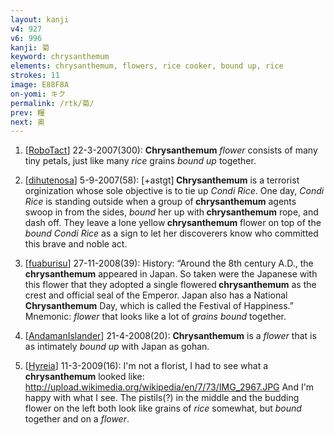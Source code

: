 ```yaml
---
layout: kanji
v4: 927
v6: 996
kanji: 菊
keyword: chrysanthemum
elements: chrysanthemum, flowers, rice cooker, bound up, rice
strokes: 11
image: E88F8A
on-yomi: キク
permalink: /rtk/菊/
prev: 糧
next: 奥
---
```


1) [<a href="http://kanji.koohii.com/profile/RoboTact">RoboTact</a>] 22-3-2007(300): <strong>Chrysanthemum</strong> <em>flower</em> consists of many tiny petals, just like many <em>rice</em> grains <em>bound up</em> together.

2) [<a href="http://kanji.koohii.com/profile/dihutenosa">dihutenosa</a>] 5-9-2007(58): [+astgt]<strong> Chrysanthemum</strong> is a terrorist orginization whose sole objective is to tie up <em>Condi Rice</em>. One day, <em>Condi Rice</em> is standing outside when a group of<strong> chrysanthemum</strong> agents swoop in from the sides, <em>bound</em> her up with<strong> chrysanthemum</strong> rope, and dash off. They leave a lone yellow<strong> chrysanthemum</strong> flower on top of the <em>bound</em> <em>Condi Rice</em> as a sign to let her discoverers know who committed this brave and noble act.

3) [<a href="http://kanji.koohii.com/profile/fuaburisu">fuaburisu</a>] 27-11-2008(39): History: “Around the 8th century A.D., the<strong> chrysanthemum</strong> appeared in Japan. So taken were the Japanese with this flower that they adopted a single flowered<strong> chrysanthemum</strong> as the crest and official seal of the Emperor. Japan also has a National<strong> Chrysanthemum</strong> Day, which is called the Festival of Happiness.” Mnemonic: <em>flower</em> that looks like a lot of <em>grains</em> <em>bound</em> together.

4) [<a href="http://kanji.koohii.com/profile/AndamanIslander">AndamanIslander</a>] 21-4-2008(20): <strong>Chrysanthemum</strong> is a <em>flower</em> that is as intimately <em>bound up</em> with Japan as gohan.

5) [<a href="http://kanji.koohii.com/profile/Hyreia">Hyreia</a>] 11-3-2009(16): I&#039;m not a florist, I had to see what a<strong> chrysanthemum</strong> looked like: <a href="http://upload.wikimedia.org/wikipedia/en/7/73/IMG_2967.JPG">http://upload.wikimedia.org/wikipedia/en/7/73/IMG_2967.JPG</a> And I&#039;m happy with what I see. The pistils(?) in the middle and the budding flower on the left both look like grains of <em>rice</em> somewhat, but <em>bound</em> together and on a <em>flower</em>.

